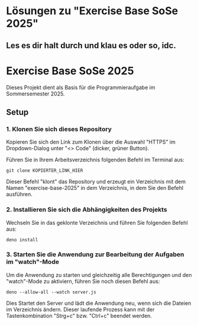 # Lösungen zu "Exercise Base SoSe 2025"
Les es dir halt durch und klau es oder so, idc.
---
# Exercise Base SoSe 2025

Dieses Projekt dient als Basis für die Programmieraufgabe im Sommersemester
2025.

## Setup

### 1. Klonen Sie sich dieses Repository

Kopieren Sie sich den Link zum Klonen über die Auswahl "HTTPS" im
Dropdown-Dialog unter "<> Code" (dicker, grüner Button).

Führen Sie in Ihrem Arbeitsverzeichnis folgenden Befehl im Terminal aus:

`git clone KOPIERTER_LINK_HIER`

Dieser Befehl "klont" das Repository und erzeugt ein Verzeichnis mit dem Namen
"exercise-base-2025" in dem Verzeichnis, in dem Sie den Befehl ausführen.

### 2. Installieren Sie sich die Abhängigkeiten des Projekts

Wechseln Sie in das geklonte Verzeichnis und führen Sie folgenden Befehl aus:

`deno install`

### 3. Starten Sie die Anwendung zur Bearbeitung der Aufgaben im "watch"-Mode

Um die Anwendung zu starten und gleichzeitig alle Berechtigungen und den
"watch"-Mode zu aktiviern, führen Sie noch diesen Befehl aus:

`deno --allow-all --watch server.js`

Dies Startet den Server und lädt die Anwendung neu, wenn sich die Dateien im
Verzeichnis ändern. Dieser laufende Prozess kann mit der Tastenkombination
"Strg+c" bzw. "Ctrl+c" beendet werden.

